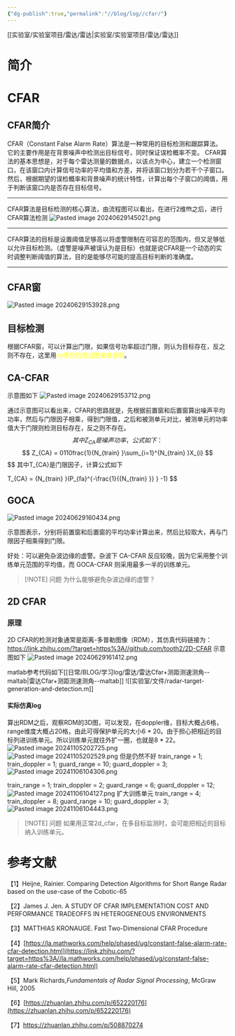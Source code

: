 ```yaml
---
{"dg-publish":true,"permalink":"//blog/log//cfar/"}
---
```


[[实验室/实验室项目/雷达/雷达\|实验室/实验室项目/雷达/雷达]]
# 简介
# CFAR
## CFAR简介
CFAR（Constant False Alarm Rate）算法是一种常用的目标检测和跟踪算法。它的主要作用是在背景噪声中检测出目标信号，同时保证误检概率不变。
CFAR算法的基本思想是，对于每个雷达测量的数据点，以该点为中心，建立一个检测窗口，在该窗口内计算信号功率的平均值和方差，并将该窗口划分为若干个子窗口。然后，根据期望的误检概率和背景噪声的统计特性，计算出每个子窗口的阈值，用于判断该窗口内是否存在目标信号。

---

CFAR算法是目标检测的核心算法，由流程图可以看出，在进行2维fft之后，进行CFAR算法检测
![Pasted image 20240629145021.png](/img/user/%E5%AE%9E%E9%AA%8C%E5%AE%A4/%E6%96%87%E4%BB%B6/Pasted%20image%2020240629145021.png)

---

CFAR算法的目标是设置阈值足够高以将虚警限制在可容忍的范围内，但又足够低以允许目标检测。（虚警是噪声被误认为是目标）也就是说CFAR是一个动态的实时调整判断阈值的算法，目的是能够尽可能的提高目标判断的准确度。

---
## CFAR窗
![Pasted image 20240629153928.png](/img/user/%E5%AE%9E%E9%AA%8C%E5%AE%A4/%E6%96%87%E4%BB%B6/Pasted%20image%2020240629153928.png)


## 目标检测
根据CFAR窗，可以计算出门限，如果信号功率超过门限，则认为目标存在，反之则不存在，这里用<font color=yellow>xy师兄的测试图来做说明</font>。

## CA-CFAR
示意图如下
![Pasted image 20240629153712.png](/img/user/%E5%AE%9E%E9%AA%8C%E5%AE%A4/%E6%96%87%E4%BB%B6/Pasted%20image%2020240629153712.png)

  通过示意图可以看出来，CFAR的思路就是，先根据前置窗和后置窗算出噪声平均功率，然后与门限因子相乘，得到门限值，之后和被测单元对比，被测单元的功率值大于门限则检测目标存在，反之则不存在。
$$
其中Z_{CA}是噪声功率，公式如下：
$$
$$
Z_{CA}  = 0110frac{1}{N_{train} }\sum_{i=1}^{N_{train} }X_{i}  
$$
$$
其中T_{CA}是门限因子，计算公式如下

$$
$$
T_{CA}  = {N_{train} }(P_{fa}^{-\frac{1}{{N_{train} }} } -1)
$$
## GOCA
![Pasted image 20240629160434.png](/img/user/%E5%AE%9E%E9%AA%8C%E5%AE%A4/%E6%96%87%E4%BB%B6/Pasted%20image%2020240629160434.png)

示意图表示，分别将前置窗和后置窗的平均功率计算出来，然后比较取大，再与门限因子相乘得到门限。

好处：可以避免杂波边缘的虚警。杂波下 CA-CFAR 反应较晚，因为它采用整个训练单元范围的平均值，而 GOCA-CFAR 则采用最多一半的训练单元。

> [!NOTE] 问题
> 为什么能够避免杂波边缘的虚警？

## 2D CFAR
### 原理


2D CFAR的检测对象通常是距离-多普勒图像（RDM），其仿真代码链接为：https://link.zhihu.com/?target=https%3A//github.com/tooth2/2D-CFAR
示意图如下
![Pasted image 20240629161412.png](/img/user/%E5%AE%9E%E9%AA%8C%E5%AE%A4/%E6%96%87%E4%BB%B6/Pasted%20image%2020240629161412.png)

matlab参考代码如下[[日常/BLOG/学习log/雷达/雷达Cfar+测距测速测角--maltab\|雷达Cfar+测距测速测角--maltab]]
![[实验室/文件/radar-target-generation-and-detection.m]]

#### 实际仿真log
算出RDM之后，观察RDM的3D图，可以发现，在doppler维，目标大概占6格，range维度大概占20格，由此可得保护单元的大小6 * 20。由于担心把相近的目标列进训练单元。所以训练单元就往外扩一圈，也就是8 * 22。
![Pasted image 20241105202725.png](/img/user/%E5%AE%9E%E9%AA%8C%E5%AE%A4/%E5%AE%9E%E9%AA%8C%E5%AE%A4%E9%A1%B9%E7%9B%AE/%E9%9B%B7%E8%BE%BE/%E7%90%86%E8%AE%BA/Pasted%20image%2020241105202725.png)
![Pasted image 20241105202529.png](/img/user/%E5%AE%9E%E9%AA%8C%E5%AE%A4/%E5%AE%9E%E9%AA%8C%E5%AE%A4%E9%A1%B9%E7%9B%AE/%E9%9B%B7%E8%BE%BE/%E7%90%86%E8%AE%BA/Pasted%20image%2020241105202529.png)
但是仍然不好
train_range = 1;
train_doppler = 1;
guard_range = 10;
guard_doppler = 3;
![Pasted image 20241106104306.png](/img/user/%E5%AE%9E%E9%AA%8C%E5%AE%A4/%E5%AE%9E%E9%AA%8C%E5%AE%A4%E9%A1%B9%E7%9B%AE/%E9%9B%B7%E8%BE%BE/%E7%90%86%E8%AE%BA/Pasted%20image%2020241106104306.png)

train_range = 1;
train_doppler = 2;
guard_range = 6;
guard_doppler = 12;
![Pasted image 20241106104127.png](/img/user/%E5%AE%9E%E9%AA%8C%E5%AE%A4/%E5%AE%9E%E9%AA%8C%E5%AE%A4%E9%A1%B9%E7%9B%AE/%E9%9B%B7%E8%BE%BE/%E7%90%86%E8%AE%BA/Pasted%20image%2020241106104127.png)
扩大训练单元
train_range = 4;
train_doppler = 8;
guard_range = 10;
guard_doppler = 3;
![Pasted image 20241106104443.png](/img/user/%E5%AE%9E%E9%AA%8C%E5%AE%A4/%E5%AE%9E%E9%AA%8C%E5%AE%A4%E9%A1%B9%E7%9B%AE/%E9%9B%B7%E8%BE%BE/%E7%90%86%E8%AE%BA/Pasted%20image%2020241106104443.png)

> [!NOTE] 问题
> 如果用正常2d_cfar，在多目标监测时，会可能把相近的目标纳入训练单元。

# 参考文献
【1】Heijne, Rainier. Comparing Detection Algorithms for Short Range Radar based on the use-case of the Cobotic-65

【2】James J. Jen. A STUDY OF CFAR IMPLEMENTATION COST AND PERFORMANCE TRADEOFFS IN HETEROGENEOUS ENVIRONMENTS

【3】MATTHIAS KRONAUGE. Fast Two-Dimensional CFAR Procedure

【4】[https://la.mathworks.com/help/phased/ug/constant-false-alarm-rate-cfar-detection.html](https://link.zhihu.com/?target=https%3A//la.mathworks.com/help/phased/ug/constant-false-alarm-rate-cfar-detection.html)

【5】Mark Richards,_Fundamentals of Radar Signal Processing_, McGraw Hill, 2005

【6】[https://zhuanlan.zhihu.com/p/652220176](https://zhuanlan.zhihu.com/p/652220176)

【7】https://zhuanlan.zhihu.com/p/508870274